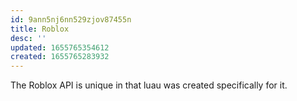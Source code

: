```yaml
---
id: 9ann5nj6nn529zjov87455n
title: Roblox
desc: ''
updated: 1655765354612
created: 1655765283932
---
```


The Roblox API is unique in that luau was created specifically for it.